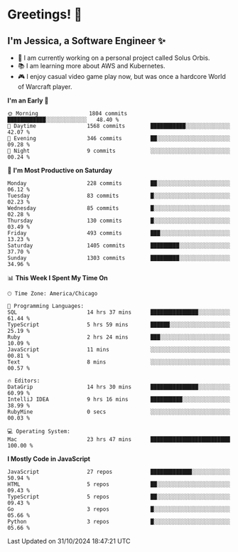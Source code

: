 # Greetings! 🧠

## I'm Jessica, a Software Engineer :sparkles:

- 🌟 I am currently working on a personal project called Solus Orbis.
- 📚 I am learning more about AWS and Kubernetes.
- 🎮 I enjoy casual video game play now, but was once a hardcore World of Warcraft player.

<!--START_SECTION:waka-->
**I'm an Early 🐤** 

```text
🌞 Morning                1804 commits        ████████████░░░░░░░░░░░░░   48.40 % 
🌆 Daytime                1568 commits        ███████████░░░░░░░░░░░░░░   42.07 % 
🌃 Evening                346 commits         ██░░░░░░░░░░░░░░░░░░░░░░░   09.28 % 
🌙 Night                  9 commits           ░░░░░░░░░░░░░░░░░░░░░░░░░   00.24 % 
```
📅 **I'm Most Productive on Saturday** 

```text
Monday                   228 commits         ██░░░░░░░░░░░░░░░░░░░░░░░   06.12 % 
Tuesday                  83 commits          █░░░░░░░░░░░░░░░░░░░░░░░░   02.23 % 
Wednesday                85 commits          █░░░░░░░░░░░░░░░░░░░░░░░░   02.28 % 
Thursday                 130 commits         █░░░░░░░░░░░░░░░░░░░░░░░░   03.49 % 
Friday                   493 commits         ███░░░░░░░░░░░░░░░░░░░░░░   13.23 % 
Saturday                 1405 commits        █████████░░░░░░░░░░░░░░░░   37.70 % 
Sunday                   1303 commits        █████████░░░░░░░░░░░░░░░░   34.96 % 
```


📊 **This Week I Spent My Time On** 

```text
🕑︎ Time Zone: America/Chicago

💬 Programming Languages: 
SQL                      14 hrs 37 mins      ███████████████░░░░░░░░░░   61.44 % 
TypeScript               5 hrs 59 mins       ██████░░░░░░░░░░░░░░░░░░░   25.19 % 
Ruby                     2 hrs 24 mins       ███░░░░░░░░░░░░░░░░░░░░░░   10.09 % 
JavaScript               11 mins             ░░░░░░░░░░░░░░░░░░░░░░░░░   00.81 % 
Text                     8 mins              ░░░░░░░░░░░░░░░░░░░░░░░░░   00.57 % 

🔥 Editors: 
DataGrip                 14 hrs 30 mins      ███████████████░░░░░░░░░░   60.99 % 
IntelliJ IDEA            9 hrs 16 mins       ██████████░░░░░░░░░░░░░░░   38.99 % 
RubyMine                 0 secs              ░░░░░░░░░░░░░░░░░░░░░░░░░   00.03 % 

💻 Operating System: 
Mac                      23 hrs 47 mins      █████████████████████████   100.00 % 
```

**I Mostly Code in JavaScript** 

```text
JavaScript               27 repos            █████████████░░░░░░░░░░░░   50.94 % 
HTML                     5 repos             ██░░░░░░░░░░░░░░░░░░░░░░░   09.43 % 
TypeScript               5 repos             ██░░░░░░░░░░░░░░░░░░░░░░░   09.43 % 
Go                       3 repos             █░░░░░░░░░░░░░░░░░░░░░░░░   05.66 % 
Python                   3 repos             █░░░░░░░░░░░░░░░░░░░░░░░░   05.66 % 
```




 Last Updated on 31/10/2024 18:47:21 UTC
<!--END_SECTION:waka-->

<!--
**jessikuh/jessikuh** is a ✨ _special_ ✨ repository because its `README.md` (this file) appears on your GitHub profile.

Here are some ideas to get you started:

- 🔭 I’m currently working on ...
- 🌱 I’m currently learning ...
- 👯 I’m looking to collaborate on ...
- 🤔 I’m looking for help with ...
- 💬 Ask me about ...
- 📫 How to reach me: ...
- 😄 Pronouns: ...
- ⚡ Fun fact: ...
-->
